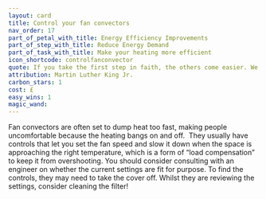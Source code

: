 ```yaml
---
layout: card
title: Control your fan convectors
nav_order: 17
part_of_petal_with_title: Energy Efficiency Improvements
part_of_step_with_title: Reduce Energy Demand
part_of_task_with_title: Make your heating more efficient
icon_shortcode: controlfanconvector
quote: If you take the first step in faith, the others come easier. We walk by faith and not by sight.
attribution: Martin Luther King Jr.  
carbon_stars: 1
cost: £
easy_wins: 1
magic_wand: 
---
```


<p>Fan convectors are often set to dump heat too fast, making people uncomfortable because the heating bangs on and off.  They usually have controls that let you set the fan speed and slow it down when the space is approaching the right temperature, which is a form of “load compensation” to keep it from overshooting. You should consider consulting with an engineer on whether the current settings are fit for purpose. To find the controls, they may need to take the cover off.  Whilst they are reviewing the settings, consider cleaning the filter! </p> 

